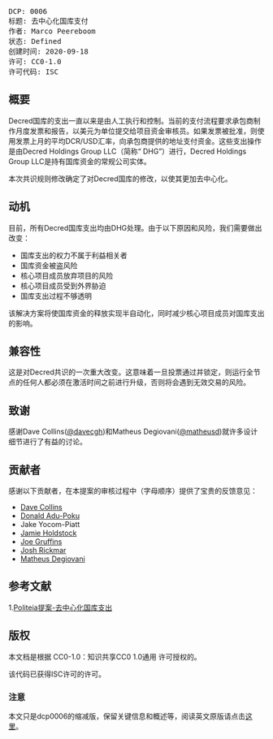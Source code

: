 <pre>
DCP: 0006
标题: 去中心化国库支付
作者: Marco Peereboom <marco@decred.org>
状态: Defined
创建时间: 2020-09-18
许可: CC0-1.0
许可代码: ISC
</pre>

## 概要

Decred国库的支出一直以来是由人工执行和控制。当前的支付流程要求承包商制作月度发票和报告，以美元为单位提交给项目资金审核员。如果发票被批准，则使用发票上月的平均DCR/USD汇率，向承包商提供的地址支付资金。这些支出操作是由Decred Holdings Group LLC（简称“ DHG”）进行，Decred Holdings Group LLC是持有国库资金的常规公司实体。

本次共识规则修改确定了对Decred国库的修改，以使其更加去中心化。

## 动机

目前，所有Decred国库支出均由DHG处理。由于以下原因和风险，我们需要做出改变：

* 国库支出的权力不属于利益相关者
* 国库资金被盗风险
* 核心项目成员放弃项目的风险
* 核心项目成员受到外界胁迫
* 国库支出过程不够透明

该解决方案将使国库资金的释放实现半自动化，同时减少核心项目成员对国库支出的影响。

## 兼容性

这是对Decred共识的一次重大改变。这意味着一旦投票通过并锁定，则运行全节点的任何人都必须在激活时间之前进行升级，否则将会遇到无效交易的风险。 

## 致谢

感谢Dave Collins([@davecgh](https://github.com/davecgh))和Matheus Degiovani([@matheusd](https://github.com/matheusd))就许多设计细节进行了有益的讨论。

## 贡献者

感谢以下贡献者，在本提案的审核过程中（字母顺序）提供了宝贵的反馈意见：

* [Dave Collins](https://github.com/davecgh)
* [Donald Adu-Poku](https://github.com/dnldd)
* Jake Yocom-Piatt
* [Jamie Holdstock](https://github.com/jholdstock)
* [Joe Gruffins](https://github.com/JoeGruffins)
* [Josh Rickmar](https://github.com/jrick)
* [Matheus Degiovani](https://github.com/matheusd)

## 参考文献

1.[Politeia提案-去中心化国库支出](https://proposals.decred.org/proposals/c96290a)

## 版权

本文档是根据 CC0-1.0：知识共享CC0 1.0通用 许可授权的。

该代码已获得ISC许可的许可。

### 注意

本文只是dcp0006的缩减版，保留关键信息和概述等，阅读英文原版请点击[这里](https://github.com/marcopeereboom/dcps/blob/dcp-0006/dcp-0006/dcp-0006.mediawiki)。
